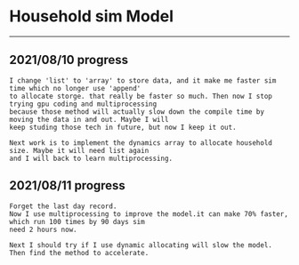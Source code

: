 # Household sim Model

---------------------------------------------
## 2021/08/10 progress
    I change 'list' to 'array' to store data, and it make me faster sim time which no longer use 'append'
    to allocate storge. that really be faster so much. Then now I stop trying gpu coding and multiprocessing
    because those method will actually slow down the compile time by moving the data in and out. Maybe I will
    keep studing those tech in future, but now I keep it out.

    Next work is to implement the dynamics array to allocate household size. Maybe it will need list again
    and I will back to learn multiprocessing.    

## 2021/08/11 progress
    Forget the last day record.
    Now I use multiprocessing to improve the model.it can make 70% faster, which run 100 times by 90 days sim
    need 2 hours now.

    Next I should try if I use dynamic allocating will slow the model. Then find the method to accelerate.